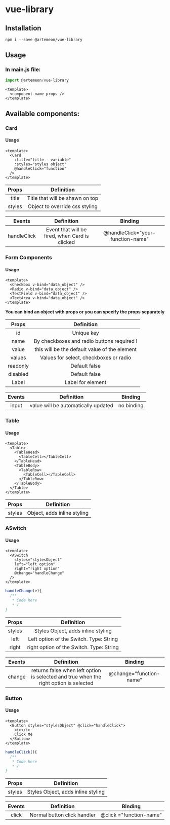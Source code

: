 # vue-library

## Installation

```
npm i --save @artemeon/vue-library
```

## Usage

### In main.js file:

```javascript
import @artemeon/vue-library
```

```vue
<template>
  <component-name props />
</template>
```

## Available components:

### Card

#### Usage

```vue
<template>
  <Card
    :title="title - variable"
    :styles="styles object"
    @handleClick="function"
  />
</template>
```

| Props  |           Definition            |
| :----: | :-----------------------------: |
| title  | Title that will be shawn on top |
| styles | Object to override css styling  |

|   Events    |                   Definition                   |              Binding              |
| :---------: | :--------------------------------------------: | :-------------------------------: |
| handleClick | Event that will be fired, when Card is clicked | @handleClick="your-function-name" |

### Form Components

#### Usage

```vue
<template>
  <Checkbox v-bind="data_object" />
  <Radio v-bind="data_object" />
  <TextField v-bind="data_object" />
  <TextArea v-bind="data_object" />
</template>
```

**You can bind an object with props or you can specify the props separately**

|  Props   |                  Definition                   |
| :------: | :-------------------------------------------: |
|    id    |                  Unique key                   |
|   name   |  By checkboxes and radio buttons required !   |
|  value   | this will be the default value of the element |
|  values  |    Values for select, checkboxes or radio     |
| readonly |                 Default false                 |
| disabled |                 Default false                 |
|  Label   |               Label for element               |

| Events |             Definition              |  Binding   |
| :----: | :---------------------------------: | :--------: |
| input  | value will be automatically updated | no binding |

### Table

#### Usage

```vue
<template>
  <Table>
    <TableHead>
      <TableCell></TableCell>
    </TableHead>
    <TableBody>
      <TableRow>
        <TableCell></TableCell>
      </TableRow>
    </TableBody>
  </Table>
</template>
```

| Props  |         Definition          |
| :----: | :-------------------------: |
| styles | Object, adds inline styling |

### ASwitch

#### Usage

```vue
<template>
  <ASwitch
    styles="stylesObject"
    left="left option"
    right="right option"
    @change="handleChange"
  />
</template>
```

```javascript
handleChange(e){
  /**
   * Code here
   * /
}
```

| Props  |                Definition                |
| :----: | :--------------------------------------: |
| styles |    Styles Object, adds inline styling    |
|  left  | Left option of the Switch. Type: String  |
| right  | right option of the Switch. Type: String |

| Events |                                      Definition                                       |         Binding         |
| :----: | :-----------------------------------------------------------------------------------: | :---------------------: |
| change | returns false when left option is selected and true when the right option is selected | @change="function-name" |

### Button

#### Usage

```vue
<template>
  <Button styles="stylesObject" @click="handleClick">
    <i></i>
    Click Me
  </Button>
</template>
```

```javascript
handleClick(){
  /**
   * Code here
   * /
}
```

| Props  |             Definition             |
| :----: | :--------------------------------: |
| styles | Styles Object, adds inline styling |

| Events |         Definition          |         Binding         |
| :----: | :-------------------------: | :---------------------: |
| click  | Normal button click handler | @click ="function-name" |
